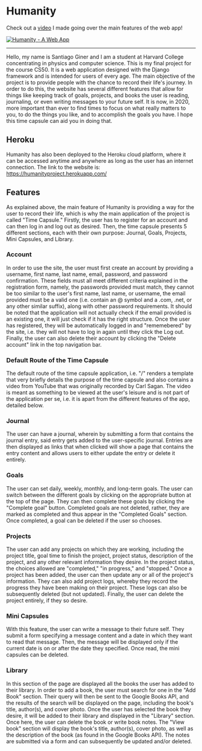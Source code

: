 # Humanity

Check out a [video](https://youtu.be/LoPxcdcfaLc) I made going over the main features of the web app!

[![Humanity - A Web App](https://img.youtube.com/vi/LoPxcdcfaLc/0.jpg)](https://youtu.be/LoPxcdcfaLc)

<hr>

Hello, my name is Santiago Giner and I am a student at Harvard College concentrating in physics and computer science. This is my final project for the course CS50. It is a web application designed with the Django framework and is intended for users of every age. The main objective of the project is to provide people with the chance to record their life's journey. In order to do this, the website has several different features that allow for things like keeping track of goals, projects, and books the user is reading, journaling, or even writing messages to your future self. It is now, in 2020, more important than ever to find times to focus on what really matters to you, to do the things you like, and to accomplish the goals you have. I hope this time capsule can aid you in doing that.

## Heroku
Humanity has also been deployed to the Heroku cloud platform, where it can be accessed anytime and anywhere as long as the user has an internet connection. The link to the website is: https://humanityproject.herokuapp.com/

## Features
As explained above, the main feature of Humanity is providing a way for the user to record their life, which is why the main application of the project is called "Time Capsule." Firstly, the user has to register for an account and can then log in and log out as desired. Then, the time capsule presents 5 different sections, each with their own purpose: Journal, Goals, Projects, Mini Capsules, and Library.

### Account
In order to use the site, the user must first create an account by providing a username, first name, last name, email, password, and password confirmation. These fields must all meet different criteria explained in the registration form, namely, the passwords provided must match, they cannot be too similar to the user's first name, last name, or username, the email provided must be a valid one (i.e. contain an @ symbol and a .com, .net, or any other similar suffix), along with other password requirements. It should be noted that the application will not actually check if the email provided is an existing one, it will just check if it has the right structure. Once the user has registered, they will be automatically logged in and "rememebered" by the site, i.e. they will not have to log in again until they click the Log out. Finally, the user can also delete their account by clicking the "Delete account" link in the top navigation bar.

### Default Route of the Time Capsule
The default route of the time capsule application, i.e. "/" renders a template that very briefly details the purpose of the time capsule and also contains a video from YouTube that was originally recorded by Carl Sagan. The video is meant as something to be viewed at the user's leisure and is not part of the application per se, i.e. it is apart from the different features of the app, detailed below.

### Journal
The user can have a journal, wherein by submitting a form that contains the journal entry, said entry gets added to the user-specific journal. Entries are then displayed as links that when clicked will show a page that contains the entry content and allows users to either update the entry or delete it entirely.

### Goals
The user can set daily, weekly, monthly, and long-term goals. The user can switch between the different goals by clicking on the appropriate button at the top of the page. They can then complete these goals by clicking the "Complete goal" button. Completed goals are not deleted, rather, they are marked as completed and thus appear in the "Completed Goals" section. Once completed, a goal can be deleted if the user so chooses.

### Projects
The user can add any projects on which they are working, including the project title, goal time to finish the project, project status, description of the project, and any other relevant information they desire. In the project status, the choices allowed are "completed," "in progress," and "stopped." Once a project has been added, the user can then update any or all of the project's information. They can also add project logs, whereby they record the progress they have been making on their project. These logs can also be subsequently deleted (but not updated). Finally, the user can delete the project entirely, if they so desire.

### Mini Capsules
With this feature, the user can write a message to their future self. They submit a form specifying a message content and a date in which they want to read that message. Then, the message will be displayed only if the current date is on or after the date they specified. Once read, the mini capsules can be deleted.

### Library
In this section of the page are displayed all the books the user has added to their library. In order to add a book, the user must search for one in the "Add Book" section. Their query will then be sent to the Google Books API, and the results of the search will be displayed on the page, including the book's title, author(s), and cover photo. Once the user has selected the book they desire, it will be added to their library and displayed in the "Library" section. Once here, the user can delete the book or write book notes. The "View book" section will display the book's title, author(s), cover photo, as well as the description of the book (as found in the Google Books API). The notes are submitted via a form and can subsequently be updated and/or deleted.

